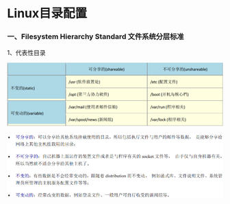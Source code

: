 # Linux目录配置

### 一、Filesystem Hierarchy Standard  文件系统分层标准

1、代表性目录

![](/assets/代表性目录.png)

![](/assets/类型解释.png)

